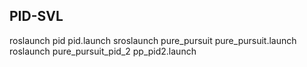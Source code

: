 ## PID-SVL

roslaunch pid pid.launch
sroslaunch pure_pursuit pure_pursuit.launch 
roslaunch pure_pursuit_pid_2 pp_pid2.launch 
